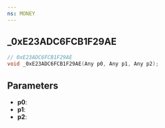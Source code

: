 ```yaml
---
ns: MONEY
---
```

## _0xE23ADC6FCB1F29AE

```c
// 0xE23ADC6FCB1F29AE
void _0xE23ADC6FCB1F29AE(Any p0, Any p1, Any p2);
```


## Parameters
* **p0**: 
* **p1**: 
* **p2**: 

